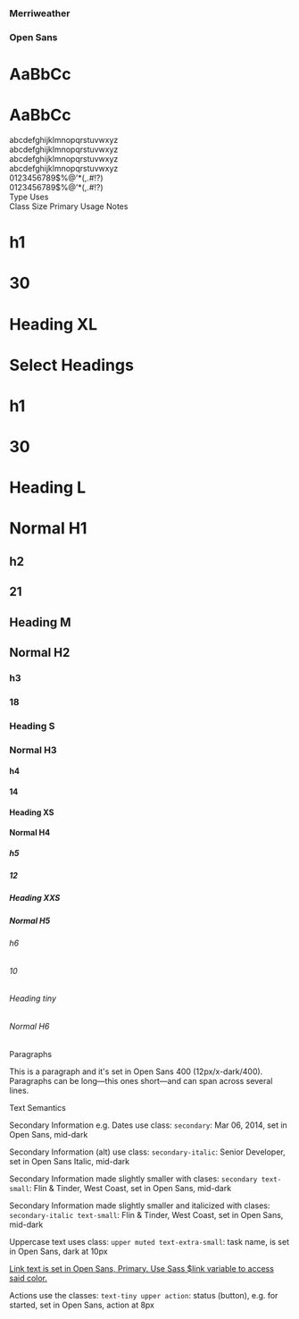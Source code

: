 <div class="flex-wrap type-top">
  <div class="type-title type-left type-serif">
    <h3>Merriweather</h3>
  </div>
  <div class="type-title type-right type-sans">
    <h3>Open Sans</h3>
  </div>
</div>
<div class="flex-wrap type-abc">
  <div class="type-left type-serif">
    <h1>AaBbCc</h1>
  </div>
  <div class="type-right type-sans">
    <h1>AaBbCc</h1>
  </div>
</div>

<div class="flex-wrap type-characters">
  <div class="type-left type-serif">
    <span class="type-lowercase">abcdefghijklmnopqrstuvwxyz</span>
  </div>
  <div class="type-right type-sans">
    <span class="type-lowercase">abcdefghijklmnopqrstuvwxyz</span>
  </div>
</div>

<div class="flex-wrap type-characters">
  <div class="type-left type-serif">
    <span class="upper">abcdefghijklmnopqrstuvwxyz</span>
  </div>
  <div class="type-right type-sans">
    <span class="upper">abcdefghijklmnopqrstuvwxyz</span>
  </div>
</div>

<div class="flex-wrap type-punctuation">
  <div class="type-left type-serif">
    <span>0123456789$%@’*(,.#!?)</span>
  </div>
  <div class="type-right type-sans">
    <span>0123456789$%@’*(,.#!?)</span>
  </div>
</div>

<div class="type-section-title">Type Uses</div>
<div class="flex-wrap centered type-headings">
  <span>Class</span>
  <span>Size</span>
  <span>Primary Usage</span>
  <span class="other-uses">Notes</span>
</div>
<div class="flex-wrap centered type-columns type-merriweather">
  <h1>h1</h1>
  <h1>30</h1>
  <h1>Heading XL</h1>
  <h1>Select Headings</h1>
</div>
<div class="flex-wrap centered type-columns">
  <h1>h1</h1>
  <h1>30</h1>
  <h1>Heading L</h1>
  <h1>Normal H1</h1>
</div>
<div class="flex-wrap centered type-columns">
  <h2>h2</h2>
  <h2>21</h2>
  <h2>Heading M</h2>
  <h2>Normal H2</h2>
</div>
<div class="flex-wrap centered type-columns">
  <h3>h3</h3>
  <h3>18</h3>
  <h3>Heading S</h3>
  <h3>Normal H3</h3>
</div>
<div class="flex-wrap centered type-columns">
  <h4>h4</h4>
  <h4>14</h4>
  <h4>Heading XS</h4>
  <h4>Normal H4</h4>
</div>
<div class="flex-wrap centered type-columns">
  <h5>h5</h5>
  <h5>12</h5>
  <h5>Heading XXS</h5>
  <h5>Normal H5</h5>
</div>
<div class="flex-wrap centered type-columns">
  <h6>h6</h6>
  <h6>10</h6>
  <h6>Heading tiny</h6>
  <h6>Normal H6</h6>
</div>

<div class="type-section-title">Paragraphs</div>
<div class="flex-wrap centered type-text-level">
  <p>This is a paragraph and it's set in Open Sans 400 (12px/x-dark/400). Paragraphs can be long—this ones short—and can span across several lines.</p>
</div>
<div class="type-section-title">Text Semantics</div>
<div class="flex-wrap centered type-text-level">
  <p>Secondary Information e.g. Dates use class: <code>secondary</code>: <span class="secondary">Mar 06, 2014</span>, set in Open Sans, mid-dark</p>
  <p>Secondary Information (alt) use class: <code>secondary-italic</code>: <span class="secondary-italic">Senior Developer</span>, set in Open Sans Italic, mid-dark</p>
  <p>Secondary Information made slightly smaller with clases: <code>secondary text-small</code>: <span class="secondary text-small">Flin & Tinder, West Coast</span>, set in Open Sans, mid-dark</p>
  <p>Secondary Information made slightly smaller and italicized with clases: <code>secondary-italic text-small</code>: <span class="secondary-italic text-small">Flin & Tinder, West Coast</span>, set in Open Sans, mid-dark</p>
  <p>Uppercase text uses class: <code>upper muted text-extra-small</code>: <span class="upper muted text-extra-small">task name</span>, is set in Open Sans, dark at 10px</p>
  <p>
    <a href="#">Link text is set in Open Sans, Primary. Use Sass $link variable to access said color.</a>
  </p>
  <p>Actions use the classes: <code>text-tiny upper action</code>: <span class="text-tiny upper action">status (button)</span>, e.g. for <span class="text-tiny upper action">started</span>, set in Open Sans, action at 8px</p>
</div>
